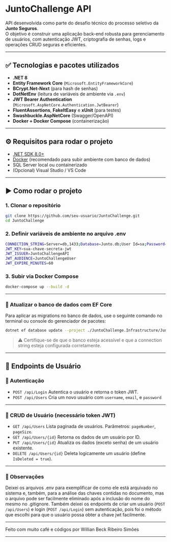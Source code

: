 # JuntoChallenge API

API desenvolvida como parte do desafio técnico do processo seletivo da **Junto Seguros**.  
O objetivo é construir uma aplicação back-end robusta para gerenciamento de usuários, com autenticação JWT, criptografia de senhas, logs e operações CRUD seguras e eficientes.

---

## ✅ Tecnologias e pacotes utilizados

- **.NET 8**
- **Entity Framework Core** (`Microsoft.EntityFrameworkCore`)
- **BCrypt.Net-Next** (para hash de senhas)
- **DotNetEnv** (leitura de variáveis de ambiente via `.env`)
- **JWT Bearer Authentication** (`Microsoft.AspNetCore.Authentication.JwtBearer`)
- **FluentAssertions**, **FakeItEasy** e **xUnit** (para testes)
- **Swashbuckle.AspNetCore** (Swagger/OpenAPI)
- **Docker + Docker Compose** (containerização)

---

## ⚙️ Requisitos para rodar o projeto

- [.NET SDK 8.0+](https://dotnet.microsoft.com/en-us/download/dotnet/8.0)
- [Docker](https://www.docker.com/) (recomendado para subir ambiente com banco de dados)
- SQL Server local ou containerizado
- (Opcional) Visual Studio / VS Code

---

## ▶️ Como rodar o projeto
### 1. Clonar o repositório
```bash
git clone https://github.com/seu-usuario/JuntoChallenge.git
cd JuntoChallenge
```

### 2. Definir variáveis de ambiente no arquivo .env

```bash
CONNECTION_STRING=Server=db,1433;Database=Junto.db;User Id=sa;Password=SuaSenha@123;Encrypt=False;TrustServerCertificate=True;
JWT_KEY=sua-chave-secreta-jwt
JWT_ISSUER=JuntoChallengeAPI
JWT_AUDIENCE=JuntoChallengeUser
JWT_EXPIRE_MINUTES=60
```
### 3. Subir via Docker Compose
```bash
docker-compose up --build -d
```
---
### 🔄 Atualizar o banco de dados com EF Core

Para aplicar as migrations no banco de dados, use o seguinte comando no terminal ou console do gerenciador de pacotes:
```bash
dotnet ef database update --project ./JuntoChallenge.Infrastructure/JuntoChallenge.Infrastructure.csproj --startup-project ./JuntoChallenge.API/JuntoChallenge.API.csproj
```
>⚠️ Certifique-se de que o banco esteja acessível e que a connection string esteja configurada corretamente.

---

## 📌 Endpoints de Usuário
### 🔐 Autenticação
- `POST /api/Login`
  Autentica o usuário e retorna o token JWT.
- `POST /api/Users`
  Cria um novo usuário com `username`, `email`, e `password`

---

### 👤 CRUD de Usuário (necessário token JWT)
- `GET /api/Users`
  Lista paginada de usuários. Parâmetros: `pageNumber`, `pageSize`.
- `GET /api/Users/{id}`
  Retorna os dados de um usuário por ID.
- `PUT /api/Users/{id}`
  Atualiza os dados (exceto senha) de um usuário existente.
- `DELETE /api/Users/{id}`
  Deleta logicamente um usuário (define `IsDeleted = true`).

---

### 📝 Observações
Deixei os arquivos .env para exemplificar de como ele está arquivado no sistema e, também, para a análise das chaves contidas no documento, 
mas o arquivo pode ser facilmente eliminado após a inclusão do nome do mesmo no .gitignore.
Também deixei os endpoints de criar um usuário (`POST /api/Users`) e login (`POST /api/Login`) sem autenticação, pois foi o método que escolhi para que o usuário possa obter a chave jwt facilmente.

---

Feito com muito café e códigos por Willian Beck Ribeiro Simões

---

